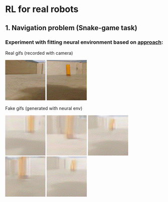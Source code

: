 # RL for real robots

## 1. Navigation problem (Snake-game task)



### Experiment with fitting neural environment based on [approach](https://github.com/Laggg/neural_env_surviv):

Real gifs (recorded with camera)

![](demo/real1.gif)
![](demo/real2.gif)

Fake gifs (generated with neural env)

![](demo/test1.gif)
![](demo/test2.gif)
![](demo/test3.gif)
![](demo/test4.gif)
![](demo/test5.gif)

